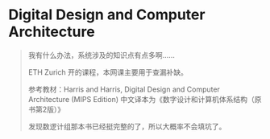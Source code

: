 # Digital Design and Computer Architecture

> 我有什么办法，系统涉及的知识点有点多啊……
>
> ETH Zurich 开的课程，本网课主要用于查漏补缺。
>
> 参考教材：Harris and Harris, Digital Design and Computer Architecture (MIPS Edition) 中文译本为《数字设计和计算机体系结构（原书第2版）》
>
> 发现数逻计组那本书已经挺完整的了，所以大概率不会填坑了。

## 

